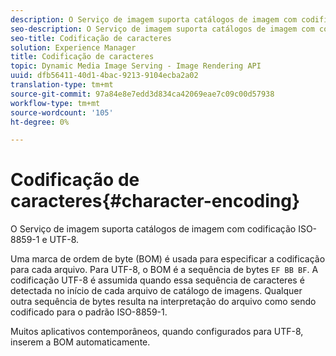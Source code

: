 ```yaml
---
description: O Serviço de imagem suporta catálogos de imagem com codificação ISO-8859-1 e UTF-8.
seo-description: O Serviço de imagem suporta catálogos de imagem com codificação ISO-8859-1 e UTF-8.
seo-title: Codificação de caracteres
solution: Experience Manager
title: Codificação de caracteres
topic: Dynamic Media Image Serving - Image Rendering API
uuid: dfb56411-40d1-4bac-9213-9104ecba2a02
translation-type: tm+mt
source-git-commit: 97a84e8e7edd3d834ca42069eae7c09c00d57938
workflow-type: tm+mt
source-wordcount: '105'
ht-degree: 0%

---
```



# Codificação de caracteres{#character-encoding}

O Serviço de imagem suporta catálogos de imagem com codificação ISO-8859-1 e UTF-8.

Uma marca de ordem de byte (BOM) é usada para especificar a codificação para cada arquivo. Para UTF-8, o BOM é a sequência de bytes `EF BB BF`. A codificação UTF-8 é assumida quando essa sequência de caracteres é detectada no início de cada arquivo de catálogo de imagens. Qualquer outra sequência de bytes resulta na interpretação do arquivo como sendo codificado para o padrão ISO-8859-1.

Muitos aplicativos contemporâneos, quando configurados para UTF-8, inserem a BOM automaticamente.
